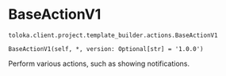 # BaseActionV1
`toloka.client.project.template_builder.actions.BaseActionV1`

```
BaseActionV1(self, *, version: Optional[str] = '1.0.0')
```

Perform various actions, such as showing notifications.

